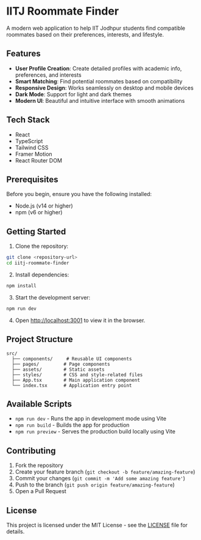# IITJ Roommate Finder

A modern web application to help IIT Jodhpur students find compatible roommates based on their preferences, interests, and lifestyle.

## Features

- **User Profile Creation**: Create detailed profiles with academic info, preferences, and interests
- **Smart Matching**: Find potential roommates based on compatibility
- **Responsive Design**: Works seamlessly on desktop and mobile devices
- **Dark Mode**: Support for light and dark themes
- **Modern UI**: Beautiful and intuitive interface with smooth animations

## Tech Stack

- React
- TypeScript
- Tailwind CSS
- Framer Motion
- React Router DOM

## Prerequisites

Before you begin, ensure you have the following installed:
- Node.js (v14 or higher)
- npm (v6 or higher)

## Getting Started

1. Clone the repository:
```bash
git clone <repository-url>
cd iitj-roommate-finder
```

2. Install dependencies:
```bash
npm install
```

3. Start the development server:
```bash
npm run dev
```

4. Open [http://localhost:3001](http://localhost:3001/) to view it in the browser.

## Project Structure

```
src/
  ├── components/     # Reusable UI components
  ├── pages/         # Page components
  ├── assets/        # Static assets
  ├── styles/        # CSS and style-related files
  ├── App.tsx        # Main application component
  └── index.tsx      # Application entry point
```

## Available Scripts

- `npm run dev` - Runs the app in development mode using Vite
- `npm run build` - Builds the app for production
- `npm run preview` - Serves the production build locally using Vite

## Contributing

1. Fork the repository
2. Create your feature branch (`git checkout -b feature/amazing-feature`)
3. Commit your changes (`git commit -m 'Add some amazing feature'`)
4. Push to the branch (`git push origin feature/amazing-feature`)
5. Open a Pull Request

## License

This project is licensed under the MIT License - see the [LICENSE](LICENSE) file for details.
